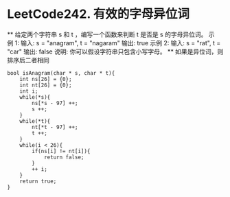 # LeetCode242. 有效的字母异位词
**
给定两个字符串 s 和 t ，编写一个函数来判断 t 是否是 s 的字母异位词。
示例 1:
输入: s = "anagram", t = "nagaram"
输出: true
示例 2:
输入: s = "rat", t = "car"
输出: false
说明:
你可以假设字符串只包含小写字母。
**
如果是异位词，则排序后二者相同
```
bool isAnagram(char * s, char * t){
    int ns[26] = {0};
    int nt[26] = {0};
    int i;
    while(*s){
        ns[*s - 97] ++;
        s ++;
    }
    while(*t){
        nt[*t - 97] ++;
        t ++;
    }
    while(i < 26){
        if(ns[i] != nt[i]){
            return false;
        }
        ++ i;
    }
    return true;
}

```